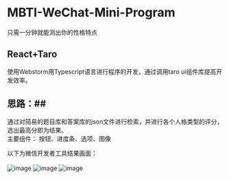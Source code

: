 # MBTI-WeChat-Mini-Program
只需一分钟就能测出你的性格特点
## React+Taro ##
使用Webstorm用Typescript语言进行程序的开发，通过调用taro ui组件库提高开发效率。
## 思路：## 
通过对简易的题目库和答案库的json文件进行检索，并进行各个人格类型的评分，选出最高分即为结果。
<br>
主要组件：
按钮、进度条、选项、图像

以下为微信开发者工具结果画面：<br><br>
![image](https://github.com/user-attachments/assets/e5772c64-0a7f-4e9e-a641-9de5eaeb6251)
![image](https://github.com/user-attachments/assets/6c2b1154-8875-428e-815c-f3e3b201bc7b)
![image](https://github.com/user-attachments/assets/0b7278d6-f74e-4ae0-bc5f-22bc592060f2)

